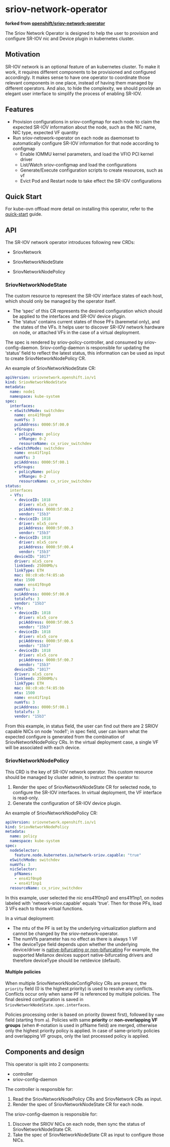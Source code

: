 # sriov-network-operator
**forked from [openshift/sriov-network-operator](https://github.com/openshift/sriov-network-operator)** 

The Sriov Network Operator is designed to help the user to provision and configure SR-IOV nic and Device plugin in kubernetes cluster.

## Motivation

SR-IOV network is an optional feature of an kubernetes cluster. To make it work, it requires different components to be provisioned and configured accordingly. It makes sense to have one operator to coordinate those relevant components in one place, instead of having them managed by different operators. And also, to hide the complexity, we should provide an elegant user interface to simplify the process of enabling SR-IOV.

## Features

- Provision configurations in sriov-configmap for each node to claim the expected SR-IOV information about the node, such as the NIC name, NIC type, expected VF quantity
- Run sriov-netowork-operator on each node as daemonset to automatically configure SR-IOV information for that node according to configmap
  - Enable IOMMU kernel parameters, and load the VFIO PCI kernel driver
  - List/Watch sriov-configmap and load the configurations
  - Generate/Execute configuration scripts to create resources, such as vf
  - Evict Pod and Restart node to take effect the SR-IOV configurations

## Quick Start

For kube-ovn  offload  more detail on installing this operator, refer to the [quick-start](doc/quickstart-offload.md) guide.

## API

The SR-IOV network operator introduces following new CRDs:

- SriovNetwork

- SriovNetworkNodeState

- SriovNetworkNodePolicy

### SriovNetworkNodeState

The custom resource to represent the SR-IOV interface states of each host, which should only be managed by the operator itself.

- The ‘spec’ of this CR represents the desired configuration which should be applied to the interfaces and SR-IOV device plugin.
- The ‘status’ contains current states of those PFs (baremetal only), and the states of the VFs. It helps user to discover SR-IOV network hardware on node, or attached VFs in the case of a virtual deployment.

The spec is rendered by sriov-policy-controller, and consumed by sriov-config-daemon. Sriov-config-daemon is responsible for updating the ‘status’ field to reflect the latest status, this information can be used as input to create SriovNetworkNodePolicy CR.

An example of SriovNetworkNodeState CR:

```yaml
apiVersion: sriovnetwork.openshift.io/v1
kind: SriovNetworkNodeState
metadata:
  name: node1
  namespace: kube-system
spec:
  interfaces:
  - eSwitchMode: switchdev
    name: ens41f0np0
    numVfs: 3
    pciAddress: 0000:5f:00.0
    vfGroups:
    - policyName: policy
      vfRange: 0-2
      resourceName: cx_sriov_switchdev
  - eSwitchMode: switchdev
    name: ens41f1np1
    numVfs: 3
    pciAddress: 0000:5f:00.1
    vfGroups:
    - policyName: policy
      vfRange: 0-2
      resourceName: cx_sriov_switchdev
status:
  interfaces
  - Vfs:
    - deviceID: 1018
      driver: mlx5_core
      pciAddress: 0000:5f:00.2
      vendor: "15b3"
    - deviceID: 1018
      driver: mlx5_core
      pciAddress: 0000:5f:00.3
      vendor: "15b3"
    - deviceID: 1018
      driver: mlx5_core
      pciAddress: 0000:5f:00.4
      vendor: "15b3"
    deviceID: "1017"
    driver: mlx5_core
    linkSeed: 25000Mb/s
    linkType: ETH
    mac: 08:c0:eb:f4:85:ab
    mtu: 1500
    name: ens41f0np0
    numVfs: 3
    pciAddress: 0000:5f:00.0
    totalvfs: 3
    vendor: "15b3"
  - Vfs:
    - deviceID: 1018
      driver: mlx5_core
      pciAddress: 0000:5f:00.5
      vendor: "15b3"
    - deviceID: 1018
      driver: mlx5_core
      pciAddress: 0000:5f:00.6
      vendor: "15b3"
    - deviceID: 1018
      driver: mlx5_core
      pciAddress: 0000:5f:00.7
      vendor: "15b3"
    deviceID: "1017"
    driver: mlx5_core
    linkSeed: 25000Mb/s
    linkType: ETH
    mac: 08:c0:eb:f4:85:bb
    mtu: 1500
    name: ens41f1np1
    numVfs: 3
    pciAddress: 0000:5f:00.1
    totalvfs: 3
    vendor: "15b3"
```


From this example, in status field, the user can find out there are 2 SRIOV capable NICs on node 'node1'; in spec field, user can learn what the expected configure is generated from the combination of SriovNetworkNodePolicy CRs.  In the virtual deployment case, a single VF will be associated with each device.

### SriovNetworkNodePolicy

This CRD is the key of SR-IOV network operator. This custom resource should be managed by cluster admin, to instruct the operator to:
1. Render the spec of SriovNetworkNodeState CR for selected node, to configure the SR-IOV interfaces.  In virtual deployment, the VF interface is read-only.
2. Generate the configuration of SR-IOV device plugin.

An example of SriovNetworkNodePolicy CR:

```yaml
apiVersion: sriovnetwork.openshift.io/v1
kind: SriovNetworkNodePolicy
metadata:
  name: policy
  namespace: kube-system
spec:
  nodeSelector:
    feature.node.kubernetes.io/network-sriov.capable: "true"
  eSwitchMode: switchdev
  numVfs: 3
  nicSelector:
    pfNames:
    - ens41f0np0
    - ens41f1np1
  resourceName: cx_sriov_switchdev
```

In this example, user selected the nic ens41f0np0 and ens41f1np1, on nodes labeled with 'network-sriov.capable' equals 'true'. Then for those PFs, load 3 VFs each to those virtual functions.

In a virtual deployment:
- The mtu of the PF is set by the underlying virtualization platform and cannot be changed by the sriov-network-operator.
- The numVfs parameter has no effect as there is always 1 VF
- The deviceType field depends upon whether the underlying device/driver is [native-bifurcating or non-bifurcating](https://doc.dpdk.org/guides/howto/flow_bifurcation.html) For example, the supported Mellanox devices support native-bifurcating drivers and therefore deviceType should be netdevice (default).

#### Multiple policies

When multiple SriovNetworkNodeConfigPolicy CRs are present, the `priority` field
(0 is the highest priority) is used to resolve any conflicts. Conflicts occur
only when same PF is referenced by multiple policies. The final desired
configuration is saved in `SriovNetworkNodeState.spec.interfaces`.

Policies processing order is based on priority (lowest first), followed by `name`
field (starting from `a`). Policies with same **priority** or **non-overlapping
VF groups** (when #-notation is used in pfName field) are merged, otherwise only
the highest priority policy is applied. In case of same-priority policies and
overlapping VF groups, only the last processed policy is applied.

## Components and design

This operator is split into 2 components:

- controller
- sriov-config-daemon

The controller is responsible for:

1. Read the SriovNetworkNodePolicy CRs and SriovNetwork CRs as input.
2. Render the spec of SriovNetworkNodeState CR for each node.

The sriov-config-daemon is responsible for:

1. Discover the SRIOV NICs on each node, then sync the status of SriovNetworkNodeState CR.
2. Take the spec of SriovNetworkNodeState CR as input to configure those NICs.

